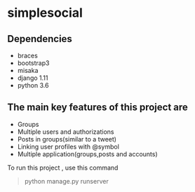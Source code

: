 # simplesocial

## Dependencies
- braces
- bootstrap3
- misaka
- django 1.11
- python 3.6

## The main key features of this project are
- Groups
- Multiple users and authorizations
- Posts in groups(similar to a tweet)
- Linking user profiles with @symbol
- Multiple application(groups,posts and accounts)

To run this project , use this command 
> python manage.py runserver
